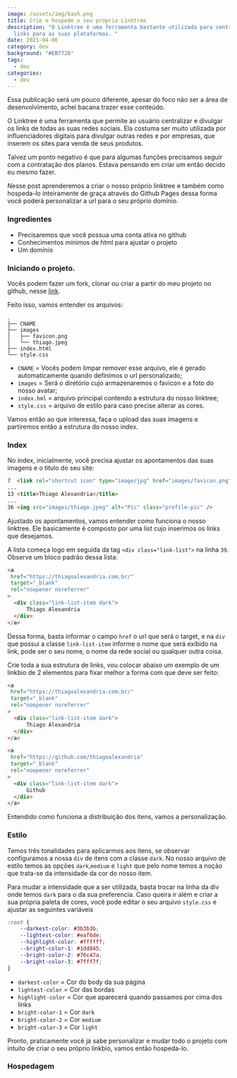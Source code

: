 ```yaml
---
image: /assets/img/bash.png
title: Crie e hospede o seu próprio Linktree
description: "O Linktree é uma ferramenta bastante utilizada para centralizar
  links para as suas plataformas. "
date: 2021-04-06
category: dev
background: "#EB7728"
tags:
  - dev
categories:
  - dev
---
```

Essa publicação será um pouco diferente, apesar do foco não ser a área de desenvolvimento, achei bacana trazer esse conteúdo. 

O Linktree é uma ferramenta que permite ao usuário centralizar e divulgar os links de todas as suas redes sociais. Ela costuma ser muito utilizada por influenciadores digitais para divulgar outras redes e por empresas, que inserem os sites para venda de seus produtos.

Talvez um ponto negativo é que para algumas funções precisamos seguir com a contratação dos planos. Estava pensando em criar um então decido eu mesmo fazer.

Nesse post aprenderemos a criar o nosso próprio linktree e também como hospeda-lo inteiramente de graça através do Github Pages dessa forma você poderá personalizar a url para o seu próprio domínio.

### Ingredientes

* Precisaremos que você possua uma conta ativa no github
* Conhecimentos mínimos de html para ajustar o projeto
* Um domínio

### Iniciando o projeto.

Vocês podem fazer um fork, clonar ou criar a partir do meu projeto no github, nesse [link](https://github.com/thiagoalexandria/own-link).

Feito isso, vamos entender os arquivos:

```
.
├── CNAME
├── images
│   ├── favicon.png
│   └── thiago.jpeg
├── index.html
└── style.css
```

* `CNAME` = Vocês podem limpar remover esse arquivo, ele é gerado automaticamente quando definimos o url personalizado;
* `images` = Será o diretório cujo armazenaremos o favicon e a foto do nosso avatar;
* `index.hml` = arquivo principal contendo a estrutura do nosso linktree;
* `style.css` = arquivo de estilo para caso precise alterar as cores.

Vamos então ao que interessa, faça o upload das suas imagens e partiremos então a estrutura do nosso index.

### Index

No index, inicialmente, você precisa ajustar os apontamentos das suas imagens e o titulo do seu site:

```html
7  <link rel="shortcut icon" type="image/jpg" href="images/favicon.png"/>
...
13 <title>Thiago Alexandria</title>
...
36 <img src="images/thiago.jpeg" alt="Pic" class="profile-pic" />
```

Ajustado os apontamentos, vamos entender como funciona o nosso linktree. Ele basicamente é composto por uma list cujo inserimos os links que desejamos.

A lista começa logo em seguida da tag `<div class="link-list">` na linha `39`. Observe um bloco padrão dessa lista:

```html
<a
 href="https://thiagoalexandria.com.br/"
 target="_blank"
 rel="noopener noreferrer"
>
  <div class="link-list-item dark">
      Thiago Alexandria
  </div>
</a>
```

Dessa forma, basta informar o campo `href` o url que será o target, e na `div` que possui a classe `link-list-item` informe o nome que será exibido na link, pode ser o seu nome, o nome da rede social ou qualquer outra coisa. 

Crie toda a sua estrutura de links, vou colocar abaixo um exemplo de um linkbio de 2 elementos para fixar melhor a forma com que deve ser feito:

```html
<a
 href="https://thiagoalexandria.com.br/"
 target="_blank"
 rel="noopener noreferrer"
>
  <div class="link-list-item dark">
      Thiago Alexandria
  </div>
</a>

<a
 href="https://github.com/thiagoalexandria"
 target="_blank"
 rel="noopener noreferrer"
>
  <div class="link-list-item dark">
      Github
  </div>
</a>
```

Entendido como funciona a distribuição dos itens, vamos a personalização.

### Estilo

Temos três tonalidades para aplicarmos aos itens, se observar configuramos a nossa `div` de itens com a classe `dark`. No nosso arquivo de estilo temos as opções `dark`,`medium` e `light` que pelo nome temos a noção que trata-se da intensidade da cor do nosso item.

Para mudar a intensidade que a ser utilizada, basta trocar na linha da div onde temos `dark` para o da sua preferencia. Caso queira ir além e criar a sua própria paleta de cores, você pode editar o seu arquivo `style.css` e ajustar as seguintes variáveis

```css
:root {
	--darkest-color: #3b3b3b;
	--lightest-color: #eaf6de;
	--highlight-color: #ffffff;
	--bright-color-1: #1dd845;
	--bright-color-2: #76c47a;
	--bright-color-3: #7fff7f;
}
```

* `darkest-color` = Cor do body da sua página
* `lightest-color` = Cor das bordas
* `highlight-color` = Cor que aparecerá quando passamos por cima dos links
* `bright-color-1` = Cor `dark`
* `bright-color-2` = Cor `medium`
* `bright-color-3` = Cor `light`

Pronto, praticamente você já sabe personalizar e mudar todo o projeto com intuito de criar o seu próprio linkbio, vamos então hospeda-lo.

### Hospedagem